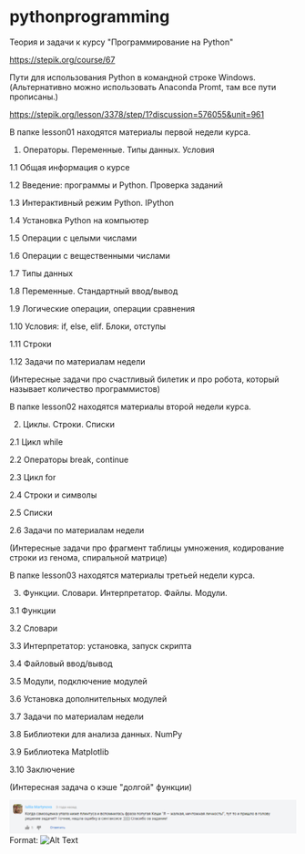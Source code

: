 # pythonprogramming
Теория и задачи к курсу "Программирование на Python"

https://stepik.org/course/67

Пути для использования Python в командной строке Windows. (Альтернативно можно использовать Anaconda Promt, там все пути прописаны.)

https://stepik.org/lesson/3378/step/1?discussion=576055&unit=961

В папке lesson01 находятся материалы первой недели курса. 
1. Операторы. Переменные. Типы данных. Условия

1.1 Общая информация о курсе

1.2 Введение: программы и Python. Проверка заданий

1.3 Интерактивный режим Python. IPython

1.4 Установка Python на компьютер

1.5 Операции с целыми числами

1.6 Операции с вещественными числами

1.7 Типы данных

1.8 Переменные. Стандартный ввод/вывод

1.9 Логические операции, операции сравнения

1.10 Условия: if, else, elif. Блоки, отступы

1.11 Строки

1.12 Задачи по материалам недели


(Интересные задачи про счастливый билетик и про робота, который называет количество программистов)

В папке lesson02 находятся материалы второй недели курса.

2. Циклы. Строки. Списки

2.1 Цикл while

2.2 Операторы break, continue

2.3 Цикл for

2.4 Строки и символы

2.5 Списки

2.6 Задачи по материалам недели


(Интересные задачи про фрагмент таблицы умножения, кодирование строки из генома, спиральной матрице)

В папке lesson03 находятся материалы третьей недели курса. 

3. Функции. Словари. Интерпретатор. Файлы. Модули. 

3.1 Функции

3.2 Словари

3.3 Интерпретатор: установка, запуск скрипта

3.4 Файловый ввод/вывод

3.5 Модули, подключение модулей

3.6 Установка дополнительных модулей

3.7 Задачи по материалам недели

3.8 Библиотеки для анализа данных. NumPy

3.9 Библиотека Matplotlib 

3.10 Заключение

(Интересная задача о кэше "долгой" функции)

![GitHub Logo](/Снимок3.png)
Format: ![Alt Text](url)

